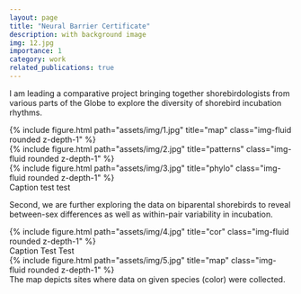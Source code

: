 ```yaml
---
layout: page
title: "Neural Barrier Certificate"
description: with background image
img: 12.jpg
importance: 1
category: work
related_publications: true
---
```

I am leading a comparative project bringing together shorebirdologists from various parts of the Globe to explore the diversity of shorebird incubation rhythms.

<!-- First, we collected data on biparentally incubating shorebirds and showed unexpected between- and within-species diversity of incubation rhythms and that latitudinal cline in diel-light changes and anti-predation strategy of the species shape the rhythms (see <a href='http://rdcu.be/mUso'>the paper</a> and <a href='https://ecoevocommunity.nature.com/posts/13472-bringing-chronobiology-into-the-wild'>the blog-post on how this came to be</a>).  -->

<div class="row">
    <div class="col-sm mt-3 mt-md-0">
        {% include figure.html path="assets/img/1.jpg" title="map" class="img-fluid rounded z-depth-1" %}
    </div>
    <div class="col-sm-4 mt-3 mt-md-0">
        {% include figure.html path="assets/img/2.jpg" title="patterns" class="img-fluid rounded z-depth-1" %}
    </div>
    <div class="col-sm-3 mt-3 mt-md-0">
        {% include figure.html path="assets/img/3.jpg" title="phylo" class="img-fluid rounded z-depth-1" %}
    </div>
</div>
<div class="caption">
    Caption test test
</div>

Second, we are further exploring the data on biparental shorebirds to reveal between-sex differences as well as within-pair variability in incubation. 

<div class="row">
    <div class="col-sm mt-3 mt-md-0">
        {% include figure.html path="assets/img/4.jpg" title="cor" class="img-fluid rounded z-depth-1" %}
    </div>
</div>
<div class="caption">
    Caption Test Test
</div>


<!-- Third, we are collecting data on uniparentally incubating shorebirds to reveal the variability of uniparental incubation rhythms and explore how such rhythms are constrained. -->
<div class="row">
    <div class="col-sm mt-3 mt-md-0">
        {% include figure.html path="assets/img/5.jpg" title="map" class="img-fluid rounded z-depth-1" %}
    </div>
</div>
<div class="caption">
    The map depicts sites where data on given species (color) were collected.
</div>